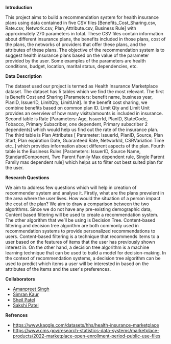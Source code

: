 **Introduction**

This project aims to build a recommendation system for health insurance plans using data contained in five CSV files [Benefits_Cost_Sharing.csv, Rate.csv, Network.csv, Plan_Attribute.csv, Business Rule] with approximately 270 parameters in total. These CSV files contain information about different insurance plans, the benefits included in those plans, cost of the plans, the networks of providers that offer these plans, and the attributes of these plans. The objective of the recommendation system is to suggest health insurance plans based on the value of the parameter provided by the user. Some examples of the parameters are health conditions, budget, location, marital status, dependencies, etc.  

**Data Description**

The dataset used our project is termed as Health Insurance Marketplace dataset. The dataset has 5 tables which we find the most relevant. The first is Benefit Cost and Sharing [Parameters: benefit name, business year, PlanID, IssuerID, LimitQty, LimitUnit]. In the benefit cost sharing, we combine benefits based on common plan ID. Limit Qty and Limit Unit provides an overview of how many visits/amounts is included in insurance. Second table is Rate [Parameters: Age, IssuerId, PlanID, StateCode, Tobacco, Primary Subscriber, one dependent, Primary subscriber 2 dependents] which would help us find out the rate of the insurance plan. The third table is Plan Attributes [ Parameter: IssuerId, PlanID, Source, Plan Start, Plan expiration Date, Guaranteed Rate, NetworkId, CSRVariation Time etc..] which provides information about different aspects of the plan. Fourth table is the Business Rules [Parameters: IssuerID, Source Name, StandardComponent, Two Parent Family Max dependent rule, Single Parent Family max dependent rule] which helps us to filter out best suited plan for the user. 

**Research Questions**

We aim to address few questions which will help in creation of recommender system and analyse it. Firstly, what are the plans prevalent in the area where the user lives. How would the situation of a person impact the cost of the plan? We aim to draw a comparison between the two algorithms. Since we do not have any pre-existing demographic data, Content based filtering will be used to create a recommendation system. The other algorithm that we’ll be using is Decision Tree. Content-based filtering and decision tree algorithm are both commonly used in recommendation systems to provide personalized recommendations to users. Content-based filtering is a technique that recommends items to a user based on the features of items that the user has previously shown interest in. On the other hand, a decision tree algorithm is a machine learning technique that can be used to build a model for decision-making. In the context of recommendation systems, a decision tree algorithm can be used to predict which items a user will be interested in based on the attributes of the items and the user's preferences.

**Collaborators**

- [Amanpreet Singh](https://github.com/batra2304/)
- [Simran Kaur](https://github.com/Simran-99/)
- [Sheil Patel](https://github.com/sgp124/)
- [Sakshi Patel](https://github.com/Sakshi1503/)

**Refrences**

- https://www.kaggle.com/datasets/hhs/health-insurance-marketplace
- https://www.cms.gov/research-statistics-data-systems/marketplace-products/2022-marketplace-open-enrollment-period-public-use-files
